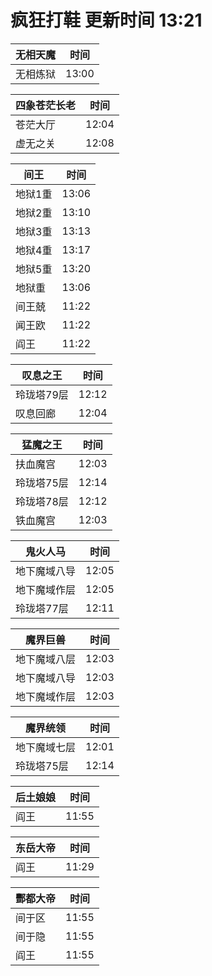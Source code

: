 # 疯狂打鞋 更新时间 13:21

| 无相天魔   | 时间    |
|--------|-------|
| 无相炼狱 | 13:00 |

| 四象苍茫长老   | 时间    |
|--------|-------|
| 苍茫大厅 | 12:04 |
| 虚无之关 | 12:08 |

| 间王   | 时间    |
|--------|-------|
| 地狱1重 | 13:06 |
| 地狱2重 | 13:10 |
| 地狱3重 | 13:13 |
| 地狱4重 | 13:17 |
| 地狱5重 | 13:20 |
| 地狱重 | 13:06 |
| 间王兢 | 11:22 |
| 闻王欧 | 11:22 |
| 阎王 | 11:22 |

| 叹息之王   | 时间    |
|--------|-------|
| 玲珑塔79层 | 12:12 |
| 叹息回廊 | 12:04 |

| 猛魔之王   | 时间    |
|--------|-------|
| 扶血魔宫 | 12:03 |
| 玲珑塔75层 | 12:14 |
| 玲珑塔78层 | 12:12 |
| 铁血魔宫 | 12:03 |

| 鬼火人马   | 时间    |
|--------|-------|
| 地下魔域八导 | 12:05 |
| 地下魔域作层 | 12:05 |
| 玲珑塔77层 | 12:11 |

| 魔界巨兽   | 时间    |
|--------|-------|
| 地下魔域八层 | 12:03 |
| 地下魔域八导 | 12:03 |
| 地下魔域作层 | 12:03 |

| 魔界统领   | 时间    |
|--------|-------|
| 地下魔域七层 | 12:01 |
| 玲珑塔75层 | 12:14 |

| 后土娘娘   | 时间    |
|--------|-------|
| 阎王 | 11:55 |

| 东岳大帝   | 时间    |
|--------|-------|
| 阎王 | 11:29 |

| 酆都大帝   | 时间    |
|--------|-------|
| 间于区 | 11:55 |
| 间于隐 | 11:55 |
| 阎王 | 11:55 |